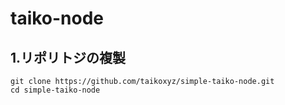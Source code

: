 # taiko-node

## 1.リポリトジの複製
```
git clone https://github.com/taikoxyz/simple-taiko-node.git
cd simple-taiko-node
```

